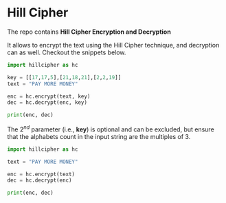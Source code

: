 # Hill Cipher

The repo contains **Hill Cipher Encryption and Decryption**

It allows to encrypt the text using the Hill Cipher technique, and decryption can as well. Checkout the snippets below.

```python
import hillcipher as hc

key = [[17,17,5],[21,18,21],[2,2,19]]
text = "PAY MORE MONEY"

enc = hc.encrypt(text, key)
dec = hc.decrypt(enc, key)

print(enc, dec)
```



The $2^{nd}$ parameter (i.e., **key**) is optional and can be excluded, but ensure that the alphabets count in the input string are the multiples of 3.


```python
import hillcipher as hc

text = "PAY MORE MONEY"

enc = hc.encrypt(text)
dec = hc.decrypt(enc)

print(enc, dec)
```
